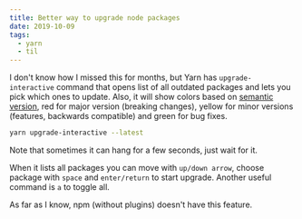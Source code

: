 ```yaml
---
title: Better way to upgrade node packages
date: 2019-10-09
tags:
  - yarn
  - til
---
```


I don't know how I missed this for months, but Yarn has `upgrade-interactive` command that opens list of all outdated packages and lets you pick which ones to update. Also, it will show colors based on [semantic version](https://semver.org/), red for major version (breaking changes), yellow for minor versions (features, backwards compatible) and green for bug fixes.

```bash
yarn upgrade-interactive --latest
```

Note that sometimes it can hang for a few seconds, just wait for it.

When it lists all packages you can move with `up/down arrow`, choose package with `space` and `enter/return` to start upgrade. Another useful command is `a` to toggle all.

As far as I know, npm (without plugins) doesn't have this feature.

